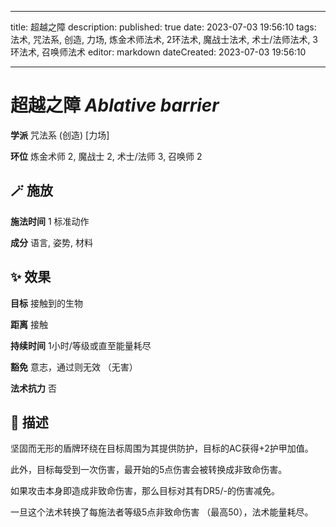 
---
title: 超越之障
description: 
published: true
date: 2023-07-03 19:56:10
tags: 法术, 咒法系, 创造, 力场, 炼金术师法术, 2环法术, 魔战士法术, 术士/法师法术, 3环法术, 召唤师法术
editor: markdown
dateCreated: 2023-07-03 19:56:10

---

# **超越之障** *Ablative barrier*

**学派** 咒法系 (创造) \[力场\] 

**环位** 炼金术师 2, 魔战士 2, 术士/法师 3, 召唤师 2

## 🪄 施放

**施法时间** 1 标准动作

**成分** 语言, 姿势, 材料

## ✨ 效果 

**目标** 接触到的生物 

**距离** 接触  

**持续时间** 1小时/等级或直至能量耗尽 

**豁免** 意志，通过则无效 （无害）

**法术抗力** 否

## 📖 描述

坚固而无形的盾牌环绕在目标周围为其提供防护，目标的AC获得+2护甲加值。

此外，目标每受到一次伤害，最开始的5点伤害会被转换成非致命伤害。

如果攻击本身即造成非致命伤害，那么目标对其有DR5/-的伤害减免。

一旦这个法术转换了每施法者等级5点非致命伤害 （最高50），法术能量耗尽。
    